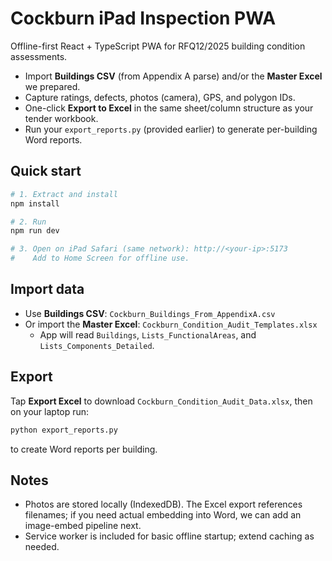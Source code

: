 # Cockburn iPad Inspection PWA

Offline-first React + TypeScript PWA for RFQ12/2025 building condition assessments.
- Import **Buildings CSV** (from Appendix A parse) and/or the **Master Excel** we prepared.
- Capture ratings, defects, photos (camera), GPS, and polygon IDs.
- One-click **Export to Excel** in the same sheet/column structure as your tender workbook.
- Run your `export_reports.py` (provided earlier) to generate per-building Word reports.

## Quick start
```bash
# 1. Extract and install
npm install

# 2. Run
npm run dev

# 3. Open on iPad Safari (same network): http://<your-ip>:5173
#    Add to Home Screen for offline use.
```

## Import data
- Use **Buildings CSV**: `Cockburn_Buildings_From_AppendixA.csv`
- Or import the **Master Excel**: `Cockburn_Condition_Audit_Templates.xlsx`
  - App will read `Buildings`, `Lists_FunctionalAreas`, and `Lists_Components_Detailed`.

## Export
Tap **Export Excel** to download `Cockburn_Condition_Audit_Data.xlsx`, then on your laptop run:
```bash
python export_reports.py
```
to create Word reports per building.

## Notes
- Photos are stored locally (IndexedDB). The Excel export references filenames; if you need actual embedding into Word, we can add an image-embed pipeline next.
- Service worker is included for basic offline startup; extend caching as needed.
